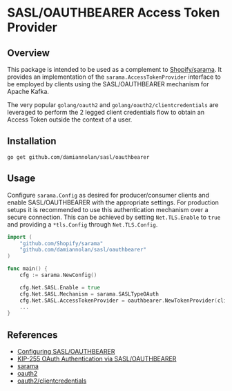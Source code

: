 # SASL/OAUTHBEARER Access Token Provider

## Overview 

This package is intended to be used as a complement to [Shopify/sarama](https://github.com/Shopify/sarama). It provides an implementation of the `sarama.AccessTokenProvider` interface to be employed by clients using the SASL/OAUTHBEARER mechanism for Apache Kafka.

The very popular `golang/oauth2` and `golang/oauth2/clientcredentials` are leveraged to perform the 2 legged client credentials flow to obtain an Access Token outside the context of a user. 

## Installation
```
go get github.com/damiannolan/sasl/oauthbearer
```

## Usage

Configure `sarama.Config` as desired for producer/consumer clients and enable SASL/OAUTHBEARER with the appropriate settings. For production setups it is recommended to use this authentication mechanism over a secure connection. This can be achieved by setting `Net.TLS.Enable` to `true` and providing a `*tls.Config` through `Net.TLS.Config`.

```go
import (
    "github.com/Shopify/sarama"
    "github.com/damiannolan/sasl/oauthbearer"
)

func main() {
    cfg := sarama.NewConfig()

    cfg.Net.SASL.Enable = true
    cfg.Net.SASL.Mechanism = sarama.SASLTypeOAuth
    cfg.Net.SASL.AccessTokenProvider = oauthbearer.NewTokenProvider(clientID, clientSecret, tokenURL)
    ...
}
```

## References

- [Configuring SASL/OAUTHBEARER](https://docs.confluent.io/current/kafka/authentication_sasl/authentication_sasl_oauth.html)
- [KIP-255 OAuth Authentication via SASL/OAUTHBEARER](https://cwiki.apache.org/confluence/pages/viewpage.action?pageId=75968876)
- [sarama](https://github.com/Shopify/sarama)
- [oauth2](https://godoc.org/golang.org/x/oauth2)
- [oauth2/clientcredentials](https://godoc.org/golang.org/x/oauth2)